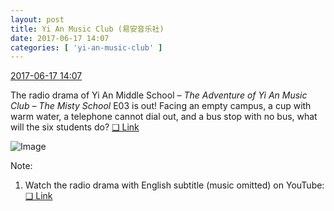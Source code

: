 ```yaml
---
layout: post
title: Yi An Music Club (易安音乐社)
date: 2017-06-17 14:07
categories: [ 'yi-an-music-club' ]
---
```


<div class="weibo-info">
  <a href="http://weibo.com/6094546964/F8eElh3wA">2017-06-17 14:07</a>
</div>

The radio drama of Yi An Middle School – *The Adventure of Yi An Music Club – The Misty School* E03 is out! Facing an empty campus, a cup with warm water, a telephone cannot dial out, and a bus stop with no bus, what will the six students do? [❏ Link](http://www.ximalaya.com/78339006/sound/41062765)

<!-- more -->

![Image](http://wx3.sinaimg.cn/mw690/006Es64Agy1fgo6092dz9j30u21fdnj5.jpg)

Note:
1. Watch the radio drama with English subtitle (music omitted) on YouTube: [❏ Link](https://www.youtube.com/watch?v=rG9prwAaemE)
